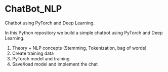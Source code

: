 # ChatBot_NLP
Chatbot using PyTorch and Deep Learning.

In this Python repository we build a simple chatbot using PyTorch and Deep Learning.
1) Theory + NLP concepts (Stemming, Tokenization, bag of words)
2) Create training data
3) PyTorch model and training
4) Save/load model and implement the chat
